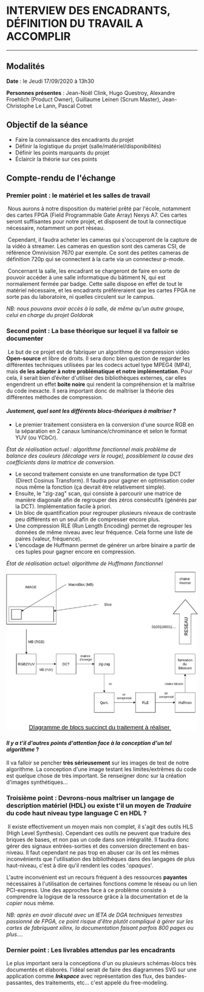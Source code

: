 # INTERVIEW DES ENCADRANTS, DÉFINITION DU TRAVAIL A ACCOMPLIR 

---

## Modalités

**Date** : le Jeudi 17/09/2020 à 13h30 

**Personnes présentes** : Jean-Noël Clink, Hugo Questroy, Alexandre Froehlich  (Product Owner), Guillaume Leinen (Scrum Master), Jean-Christophe Le Lann, Pascal Cotret



## Objectif de la séance 

- Faire la connaissance des encadrants du projet
- Définir la logistique du projet (salle/matériel/disponibilités)
- Définir les points marquants du projet 
- Éclaircir la théorie sur ces points 



## Compte-rendu de l'échange 

### Premier point : le matériel et les salles de travail 

​	Nous aurons à notre disposition du matériel prêté par l'école, notamment des cartes FPGA (Field Programmable Gate Array) Nexys A7. Ces cartes seront suffisantes pour notre projet, et disposent de tout la connectique nécessaire, notamment un port réseau. 

​	Cependant, il faudra acheter les cameras qui s'occuperont de la capture de la vidéo à streamer. Les cameras en question sont des cameras CSI, de référence Omnivision 7670 par exemple. Ce sont des petites cameras de définition 720p qui se connectent à la carte via un connecteur p-mode.

​	Concernant la salle, les encadrant se chargeront de faire en sorte de pouvoir accéder à une salle informatique du bâtiment N, qui est normalement fermée par badge. Cette salle dispose en effet de tout le matériel nécessaire, et les encadrants préféreraient que les cartes FPGA ne sorte pas du laboratoire, ni quelles circulent sur le campus. 

*NB: nous pouvons avoir accès à la salle, de même qu'un autre groupe, celui en charge du projet Goldorak* 



### Second point : La base théorique sur lequel il va falloir se documenter

​	Le but de ce projet est de fabriquer un algorithme de compression vidéo **Open-source** et libre de droits. Il sera donc bien question de regarder les différentes techniques utilisées par les codecs actuel type MPEG4 (MP4), mais **de les adapter à notre problématique et notre implémentation**. Pour cela, il serait bien d’éviter d'utiliser des bibliothèques externes, car elles engendrent un effet **boite noire** qui rendent la compréhension et la maîtrise du code inexacte. Il sera important donc de maîtriser la théorie des différentes méthodes de compression. 

#### *Justement, quel sont les différents blocs-théoriques à maîtriser ?*

- Le premier traitement consistera en la conversion d'une source RGB en la séparation en 2 canaux luminance/chrominance et selon le format YUV (ou YCbCr). 

*État de réalisation actuel : algorithme fonctionnel mais problème de balance des couleurs (décalage vers le rouge), possiblement la cause des coefficients dans la matrice de conversion.* 

- Le second traitement consiste en une transformation de type DCT (Direct Cosinus Transform). Il faudra pour gagner en optimisation coder nous même la fonction (ça devrait être relativement simple). 
- Ensuite, le "zig-zag" scan, qui consiste à parcourir une matrice de manière diagonale afin de regrouper des zéros consécutifs (générés par la DCT). Implémentation facile à priori. 
- Un bloc de quantification pour regrouper plusieurs niveaux de contraste peu différents en un seul afin de compresser encore plus. 
- Une compression RLE (Run Length Encoding) permet de regrouper les données de même niveau avec leur fréquence. Cela forme une liste de paires (valeur, fréquence).
- L'encodage de Huffmann permet de générer un arbre binaire a partir de ces tuples pour gagner encore en compression. 

*État de réalisation actuel: algorithme de Huffmann fonctionnel* 


![alt](./schema_bloc_traitement.drawio.png)



#### *Il y a t'il d'autres points d'attention face à la conception d'un tel algorithme* ? 

Il va falloir se pencher **très sérieusement** sur les images de test de notre algorithme. La conception d'une image testant les limites/extrêmes du code est quelque chose de très important. Se renseigner donc sur la création d'images synthétiques...



### Troisième point : Devrons-nous maîtriser un langage de description matériel (HDL) ou existe t'il un moyen de *Traduire* du code haut niveau type language C en HDL ? 

​	Il existe effectivement un moyen mais non complet, il s'agit des outils HLS (High Level Synthesis). Cependant ces outils ne peuvent que traduire des briques de bases, et non pas un code dans son intégralité. Il faudra donc gérer des signaux entrées-sorties et des conversion directement en bas-niveau. Il faut cependant ne pas trop en abuser car ils ont les mêmes inconvénients que l'utilisation des bibliothèques dans des langages de plus haut-niveau, c'est à dire qu'il rendent les codes '*opaques*'. 

L'autre inconvénient est un recours fréquent à des ressources **payantes** nécessaires à l'utilisation de certaines fonctions comme le réseau ou un lien PCI-express. Une des approches face à ce problème consiste à comprendre la logique de la ressource grâce à la documentation et de la *copier* nous même. 

*NB: après en avoir discuté avec un IETA de DGA techniques terrestres passionné de FPGA, ce point risque d'être plutôt compliqué à gérer sur les cartes de fabriquant xilinx, la documentation faisant parfois 800 pages ou plus....* 



### Dernier point : Les livrables attendus par les encadrants 

Le plus important sera la conceptions d'un ou plusieurs schémas-blocs très documentés et élaborés. l'idéal serait de faire des diagrammes SVG sur une application comme ***Inkspace*** avec représentation des flux, des bandes-passantes, des traitements, etc... c'est appelé du free-modeling. 











